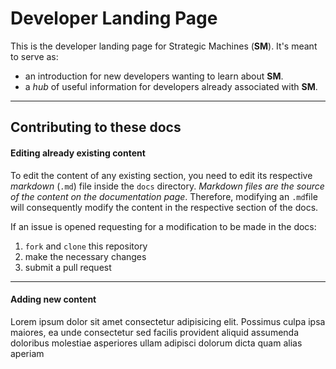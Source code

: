 # Developer Landing Page

This is the developer landing page for Strategic Machines (__SM__). It's meant to serve as:

- an introduction for new developers wanting to learn about __SM__.
- a _hub_ of useful information for developers already associated with __SM__.

----

## Contributing to these docs


#### Editing already existing content

To edit the content of any existing section, you need to edit its respective _markdown_ (`.md`) file inside the `docs` directory. _Markdown files are the source of the content on the documentation page_. Therefore, modifying an `.md`file will consequently modify the content in the respective section of the docs.

If an issue is opened requesting for a modification to be made in the docs:
  1. `fork` and `clone` this repository
  1. make the necessary changes
  1. submit a pull request

---

#### Adding new content

Lorem ipsum dolor sit amet consectetur adipisicing elit. Possimus culpa ipsa maiores, ea unde consectetur sed facilis provident aliquid assumenda doloribus molestiae asperiores ullam adipisci dolorum dicta quam alias aperiam

<!-- 1. Add section title to sidebar
1. Wrap it in a `<Link>` component
1. Create a new `.md` file
1. Add content
1. Create a new route for the new section -->


